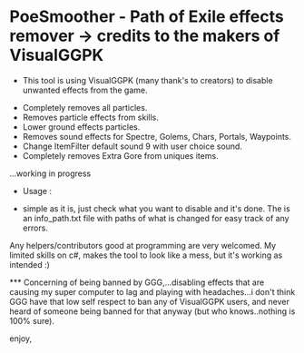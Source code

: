 # PoeSmoother - Path of Exile effects remover -> credits to the makers of VisualGGPK

 * This tool is using VisualGGPK (many thank's to creators) to disable unwanted effects from the game.
 
 - Completely removes all particles.
 - Removes particle effects from skills.
 - Lower ground effects particles.
 - Removes sound effects for Spectre, Golems, Chars, Portals, Waypoints.
 - Change ItemFilter default sound 9 with user choice sound.
 - Completely removes Extra Gore from uniques items.
 
 
  ...working in progress
  
  * Usage : 
  - simple as it is, just check what you want to disable and it's done.
  The is an info_path.txt file with paths of what is changed for easy track of any errors.
 

 
 Any helpers/contributors good at programming are very welcomed. 
 My limited skills on c#, makes the tool to look like a mess, but it's working as intended :)
 
 *** Concerning of being banned by GGG,...disabling effects that are causing my super computer to lag and playing with headaches...i don't think GGG have that low self respect to ban any of VisualGGPK users, and never heard of someone being banned for that anyway (but who knows..nothing is 100% sure).
 
 
 enjoy,
 
 


